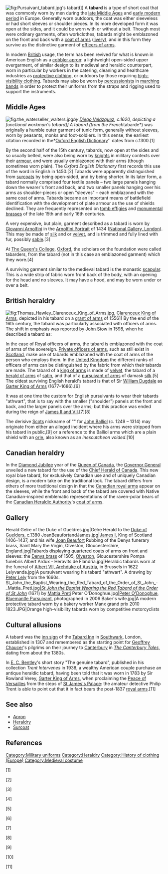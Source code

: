 ![](Pursuivant_tabard.jpg "fig:Pursuivant_tabard.jpg")'s tabard\]\] A
**tabard** is a type of short coat that was commonly worn by men during
the [late Middle Ages](late_Middle_Ages "wikilink") and [early modern
period](early_modern_period "wikilink") in Europe. Generally worn
outdoors, the coat was either sleeveless or had short sleeves or
shoulder pieces. In its more developed form it was open at the sides,
and it could be worn with or without a belt. Though most were ordinary
garments, often workclothes, tabards might be emblazoned on the front
and back with a [coat of arms](heraldry "wikilink")
([livery](livery "wikilink")), and in this form they survive as the
distinctive garment of [officers of arms](Officer_of_Arms "wikilink").

In modern [British](British_English "wikilink") usage, the term has been
revived for what is known in American English as a [cobbler
apron](Apron#Tabard "wikilink"): a lightweight open-sided upper
overgarment, of similar design to its medieval and heraldic counterpart,
worn in particular by workers in the catering, cleaning and healthcare
industries as [protective
clothing](Personal_protective_equipment "wikilink"), or outdoors by
those requiring [high-visibility
clothing](high-visibility_clothing "wikilink"). Tabards may also be worn
by [percussionists](percussionist "wikilink") in [marching
bands](marching_band "wikilink") in order to protect their uniforms from
the straps and rigging used to support the instruments.

## Middle Ages

![](the_waterseller_walters.jpg "fig:the_waterseller_walters.jpg")*by
[Diego Velázquez](Diego_Velázquez "wikilink"), c.1620, depicting a
functional workman's tabard\]\] A tabard (from the French*tabarde*) was
originally a humble outer garment of tunic form, generally without
sleeves, worn by peasants, monks and foot-soldiers. In this sense, the
earliest citation recorded in the*[Oxford English
Dictionary](Oxford_English_Dictionary "wikilink")'' dates from
c.1300.[1]

By the second half of the 15th century, tabards, now open at the sides
and so usually belted, were also being worn by
[knights](knight "wikilink") in military contexts over their
[armour](armour "wikilink"), and were usually emblazoned with their arms
(though sometimes worn plain). The *Oxford English Dictionary* first
records this use of the word in English in 1450.[2] Tabards were
apparently distinguished from [surcoats](surcoat "wikilink") by being
open-sided, and by being shorter. In its later form, a tabard normally
comprised four textile panels – two large panels hanging down the
wearer's front and back, and two smaller panels hanging over his arms as
shoulder-pieces or open "sleeves" – each emblazoned with the same coat
of arms. Tabards became an important means of battlefield identification
with the development of plate armour as the use of shields declined.
They are frequently represented on [tomb effigies](Effigy "wikilink")
and [monumental brasses](monumental_brass "wikilink") of the late 15th
and early 16th centuries.

A very expensive, but plain, garment described as a tabard is worn by
[Giovanni Arnolfini](Giovanni_Arnolfini "wikilink") in the [Arnolfini
Portrait](Arnolfini_Portrait "wikilink") of 1434 ([National Gallery,
London](National_Gallery,_London "wikilink")). This may be made of
[silk](silk "wikilink") and or [velvet](velvet "wikilink"), and is
trimmed and fully lined with fur, possibly [sable](sable "wikilink").[3]

At [The Queen's College](The_Queen's_College "wikilink"),
[Oxford](Oxford "wikilink"), the scholars on the foundation were called
tabarders, from the tabard (not in this case an emblazoned garment)
which they wore.[4]

A surviving garment similar to the medieval tabard is the monastic
[scapular](scapular "wikilink"). This is a wide strip of fabric worn
front back of the body, with an opening for the head and no sleeves. It
may have a hood, and may be worn under or over a belt.

## British heraldry

![](Thomas_Hawley_Clarenceux_King_of_Arms.jpg "fig:Thomas_Hawley_Clarenceux_King_of_Arms.jpg"),
[Clarenceux King of Arms](Clarenceux_King_of_Arms "wikilink"), depicted
in his tabard on a [grant of arms](grant_of_arms "wikilink") of 1556\]\]
By the end of the 16th century, the tabard was particularly associated
with officers of arms. The shift in emphasis was reported by [John
Stow](John_Stow "wikilink") in 1598, when he described a tabard as:

In the case of Royal officers of arms, the tabard is emblazoned with the
coat of arms of the sovereign. [Private officers of
arms](Private_Officer_of_Arms "wikilink"), such as still exist in
[Scotland](Scotland "wikilink"), make use of tabards emblazoned with the
coat of arms of the person who employs them. In the [United
Kingdom](United_Kingdom "wikilink") the different ranks of officers of
arms can be distinguished by the fabric from which their tabards are
made. The tabard of a [king of arms](King_of_Arms "wikilink") is made of
[velvet](velvet "wikilink"), the tabard of a [herald of
arms](herald "wikilink") of [satin](satin "wikilink"), and that of a
[pursuivant of arms](pursuivant "wikilink") of damask
[silk](silk "wikilink").[5] The oldest surviving English herald's tabard
is that of Sir [William Dugdale](William_Dugdale "wikilink") as [Garter
King of Arms](Garter_Principal_King_of_Arms "wikilink") (1677–1686).[6]

It was at one time the custom for English pursuivants to wear their
tabards "athwart", that is to say with the smaller ("shoulder") panels
at the front and back, and the larger panels over the arms; but this
practice was ended during the reign of [James II and
VII](James_II_of_England "wikilink").[7][8]

The derisive [Scots](Scots_language "wikilink") nickname of "" for [John
Balliol](John_Balliol "wikilink") (c. 1249 – 1314) may originate from
either an alleged incident where his arms were stripped from his tabard
in public,[9] or a reference to the Balliol arms which are a plain
shield with an [orle](Orle_(heraldry) "wikilink"), also known as an
*inescutcheon voided*.[10]

## Canadian heraldry

In the [Diamond Jubilee](Diamond_Jubilee_of_Elizabeth_II "wikilink")
year of the [Queen of Canada](Queen_of_Canada "wikilink"), the [Governor
General](Governor_General_of_Canada "wikilink") unveiled a new tabard
for the use of the [Chief Herald of
Canada](Chief_Herald_of_Canada "wikilink"). This new royal blue tabard,
for exclusively Canadian use and of uniquely Canadian design, is a
modern take on the traditional look. The tabard differs from others of
more traditional design in that the [Canadian royal
arms](Royal_Arms_of_Canada "wikilink") appear on the sleeves, while the
front and back of the tabard are covered with Native Canadian-inspired
emblematic representations of the raven-polar bears of the [Canadian
Heraldic Authority](Canadian_Heraldic_Authority "wikilink")'s [coat of
arms](coat_of_arms "wikilink").

## Gallery

Herald Gelre of the Duke of Gueldres.jpg\|Gelre Herald to the [Duke of
Guelders](Guelders "wikilink"), c.1380 JoanBeaufortandJames.jpg\|[James
I](James_I_of_Scotland "wikilink"), King of Scotland 1406–1437, and his
wife [Joan Beaufort](Joan_Beaufort,_Queen_of_Scots "wikilink") Rubbing
of the Denys funerary brass, Saint Mary the Virgin, Olveston,
Gloucestershire, England.jpg\|Tabards displaying
[quartered](Quarter_(heraldry) "wikilink") coats of arms on front and
sleeves: the [Denys brass](Denys_brass,_Olveston "wikilink") of 1505,
[Olveston](Olveston "wikilink"), Gloucestershire Pompa funebris Albert
Ardux - Heravlts de Flandria.jpg\|Heraldic tabards worn at the funeral
of [Albert VII, Archduke of
Austria](Albert_VII,_Archduke_of_Austria "wikilink"), in Brussels in
1622 Lelyvanda.jpg\|A pursuivant wearing his tabard "athwart". A drawing
by [Peter Lely](Peter_Lely "wikilink") from the 1660s.
St_John_the_Baptist_Wearing_the_Red_Tabard_of_the_Order_of_St_John_-_Mattia_Preti.jpg\|*[St
John the Baptist Wearing the Red Tabard of the Order of St
John](St_John_the_Baptist_Wearing_the_Red_Tabard_of_the_Order_of_St_John_(Mattia_Preti) "wikilink")*
(1671) by [Mattia Preti](Mattia_Preti "wikilink") Peter
O'Donoghue.jpg\|[Peter
O'Donoghue](Peter_O'Donoghue_(officer_of_arms) "wikilink"), [Bluemantle
Pursuivant](Bluemantle_Pursuivant "wikilink"), photographed in 2006
Baker's wife.jpg\|A modern protective tabard worn by a bakery worker
Manx grand prix 2010 1823.JPG\|Orange high-visibility tabards worn by
competitive motorcyclists

## Cultural allusions

A tabard was the [inn sign](inn_sign "wikilink") of the [Tabard
Inn](The_Tabard "wikilink") in [Southwark](Southwark "wikilink"),
London, established in 1307 and remembered as the starting point for
[Geoffrey Chaucer](Geoffrey_Chaucer "wikilink")'s pilgrims on their
journey to [Canterbury](Canterbury "wikilink") in *[The Canterbury
Tales](The_Canterbury_Tales "wikilink")*, dating from about the 1380s.

In [E. C. Bentley](Edmund_Clerihew_Bentley "wikilink")'s short story
"The genuine tabard", published in his collection *Trent Intervenes* in
1938, a wealthy American couple purchase an antique heraldic tabard,
having been told that it was worn in 1783 by Sir Rowland Verey, [Garter
King of Arms](Garter_King_of_Arms "wikilink"), when proclaiming the
[Peace of Versailles](Peace_of_Paris_(1783) "wikilink") from the steps
of [St James's Palace](St_James's_Palace "wikilink"): the amateur
detective Philip Trent is able to point out that it in fact bears the
post-1837 [royal
arms](Royal_coat_of_arms_of_the_United_Kingdom#After_the_Acts_of_Union_1707 "wikilink").[11]

## See also

-   [Apron](Apron "wikilink")
-   [Heraldry](Heraldry "wikilink")
-   [Surcoat](Surcoat "wikilink")

## References

<references/>

[Category:Military uniforms](Category:Military_uniforms "wikilink")
[Category:Heraldry](Category:Heraldry "wikilink") [Category:History of
clothing (Europe)](Category:History_of_clothing_(Europe) "wikilink")
[Category:Medieval costume](Category:Medieval_costume "wikilink")

[1]

[2]

[3]

[4]

[5]

[6]

[7]

[8]

[9]

[10]

[11]